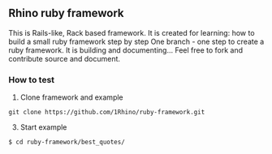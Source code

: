 ## Rhino ruby framework
  This is Rails-like, Rack based framework.
  It is created for learning: how to build a small ruby framework step by step
  One branch - one step to create a ruby framework.
  It is building and documenting...
  Feel free to fork and contribute source and document.

### How to test

1. Clone framework and example
```
git clone https://github.com/1Rhino/ruby-framework.git
```

3. Start example
```
$ cd ruby-framework/best_quotes/

```

